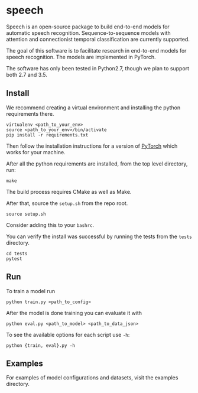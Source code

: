 # speech

Speech is an open-source package to build end-to-end models for automatic
speech recognition. Sequence-to-sequence models with attention and
connectionist temporal classification are currently supported.

The goal of this software is to facilitate research in end-to-end models for
speech recognition. The models are implemented in PyTorch.

The software has only been tested in Python2.7, though we plan to support both
2.7 and 3.5.

## Install

We recommend creating a virtual environment and installing the python
requirements there.

```
virtualenv <path_to_your_env>
source <path_to_your_env>/bin/activate
pip install -r requirements.txt
```

Then follow the installation instructions for a version of
[PyTorch](http://pytorch.org/) which works for your machine.

After all the python requirements are installed, from the top level directory,
run:

```
make
```

The build process requires CMake as well as Make.

After that, source the `setup.sh` from the repo root.

```
source setup.sh
```

Consider adding this to your `bashrc`.

You can verify the install was successful by running the
tests from the `tests` directory.

```
cd tests
pytest
```

## Run 

To train a model run
```
python train.py <path_to_config>
```

After the model is done training you can evaluate it with

```
python eval.py <path_to_model> <path_to_data_json>
```

To see the available options for each script use `-h`: 

```
python {train, eval}.py -h
```

## Examples

For examples of model configurations and datasets, visit the examples
directory.


